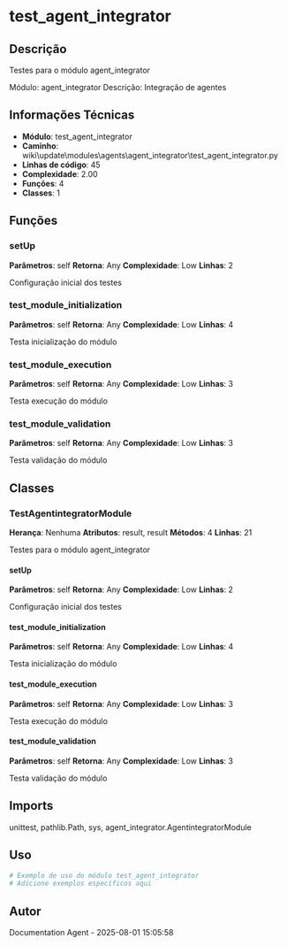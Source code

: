 # test_agent_integrator

## Descrição

Testes para o módulo agent_integrator

Módulo: agent_integrator
Descrição: Integração de agentes

## Informações Técnicas

- **Módulo**: test_agent_integrator
- **Caminho**: wiki\update\modules\agents\agent_integrator\test_agent_integrator.py
- **Linhas de código**: 45
- **Complexidade**: 2.00
- **Funções**: 4
- **Classes**: 1

## Funções

### setUp

**Parâmetros**: self
**Retorna**: Any
**Complexidade**: Low
**Linhas**: 2

Configuração inicial dos testes

### test_module_initialization

**Parâmetros**: self
**Retorna**: Any
**Complexidade**: Low
**Linhas**: 4

Testa inicialização do módulo

### test_module_execution

**Parâmetros**: self
**Retorna**: Any
**Complexidade**: Low
**Linhas**: 3

Testa execução do módulo

### test_module_validation

**Parâmetros**: self
**Retorna**: Any
**Complexidade**: Low
**Linhas**: 3

Testa validação do módulo

## Classes

### TestAgentintegratorModule

**Herança**: Nenhuma
**Atributos**: result, result
**Métodos**: 4
**Linhas**: 21

Testes para o módulo agent_integrator

#### setUp

**Parâmetros**: self
**Retorna**: Any
**Complexidade**: Low
**Linhas**: 2

Configuração inicial dos testes

#### test_module_initialization

**Parâmetros**: self
**Retorna**: Any
**Complexidade**: Low
**Linhas**: 4

Testa inicialização do módulo

#### test_module_execution

**Parâmetros**: self
**Retorna**: Any
**Complexidade**: Low
**Linhas**: 3

Testa execução do módulo

#### test_module_validation

**Parâmetros**: self
**Retorna**: Any
**Complexidade**: Low
**Linhas**: 3

Testa validação do módulo

## Imports

unittest, pathlib.Path, sys, agent_integrator.AgentintegratorModule

## Uso

```python
# Exemplo de uso do módulo test_agent_integrator
# Adicione exemplos específicos aqui
```

## Autor

Documentation Agent - 2025-08-01 15:05:58
